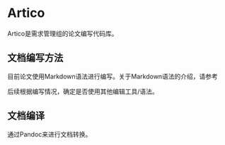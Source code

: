 # Artico

Artico是需求管理组的论文编写代码库。

## 文档编写方法

目前论文使用Markdown语法进行编写。关于Markdown语法的介绍，请参考

后续根据编写情况，确定是否使用其他编辑工具/语法。

## 文档编译

通过Pandoc来进行文档转换。